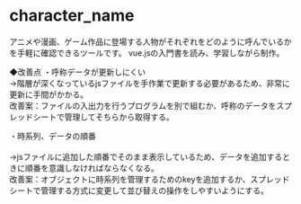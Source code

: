 # character_name
アニメや漫画、ゲーム作品に登場する人物がそれぞれをどのように呼んでいるかを手軽に確認できるツールです。
vue.jsの入門書を読み、学習しながら制作。

◆改善点
・呼称データが更新しにくい
<br>→階層が深くなっているjsファイルを手作業で更新する必要があるため、非常に更新に手間がかかる。
<br> 改善案：ファイルの入出力を行うプログラムを別で組むか、呼称のデータをスプレッドシートで管理してそちらから取得する。

・時系列、データの順番<br>
<br>→jsファイルに追加した順番でそのまま表示しているため、データを追加するときに順番を意識しなければならなくなる。
<br> 改善案：オブジェクトに時系列を管理するためのkeyを追加するか、スプレッドシートで管理する方式に変更して並び替えの操作をしやすいようにする。
